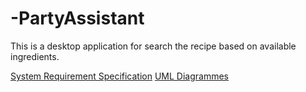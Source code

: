 # -PartyAssistant

This is a desktop application for search the recipe based on available ingredients.

[System Requirement Specification](https://github.com/Dastyronthuyest/PartyAssistant/blob/master/Documentation/SRS.md)
[UML Diagrammes](https://github.com/Dastyronthuyest/PartyAssistant/blob/master/Documentation/README.md)
